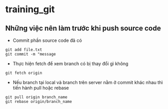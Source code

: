 # training_git

## Những việc nên làm trước khi push source code 

- Commit phần source code đã có 

```
git add file.txt
git commit -m "message
```

- Thực hiện fetch để xem branch có bị thay đổi gì không 

```
git fetch origin
```

- Nếu branch tại local và branch trên server nằm ở commit khác nhau thì tiến hành pull hoặc rebase

```
git pull origin branch_name
git rebase origin/branch_name
```
